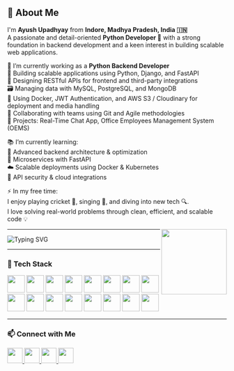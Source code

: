 <h2 align="left">👋 About Me</h2>

<p>
I'm <strong>Ayush Upadhyay</strong> from <strong>Indore, Madhya Pradesh, India 🇮🇳</strong><br>
A passionate and detail-oriented <strong>Python Developer 🐍</strong> with a strong foundation in backend development and a keen interest in building scalable web applications.
</p>

<p>
🔭 I’m currently working as a <strong>Python Backend Developer</strong><br>
🧠 Building scalable applications using Python, Django, and FastAPI<br>
🔗 Designing RESTful APIs for frontend and third-party integrations<br>
🗃️ Managing data with MySQL, PostgreSQL, and MongoDB<br>
🐳 Using Docker, JWT Authentication, and AWS S3 / Cloudinary for deployment and media handling<br>
🤝 Collaborating with teams using Git and Agile methodologies<br>
🚀 Projects: Real-Time Chat App, Office Employees Management System (OEMS)
</p>

<p>
📚 I’m currently learning:<br>
🧩 Advanced backend architecture & optimization<br>
🧵 Microservices with FastAPI<br>
☁️ Scalable deployments using Docker & Kubernetes<br>
🔐 API security & cloud integrations
</p>

<p>
⚡ In my free time:<br>
I enjoy playing cricket 🏏, singing 🎤, and diving into new tech 🔍.<br>
I love solving real-world problems through clean, efficient, and scalable code 💡
</p>

<img align="right" height="150" src="https://media.giphy.com/media/M9gbBd9nbDrOTu1Mqx/giphy.gif" />

---

<!-- Typing SVG Animation -->
<p align="left">
  <img src="https://readme-typing-svg.demolab.com?font=Fira+Code&size=22&pause=1000&color=F7A41D&center=false&vCenter=true&width=440&lines=Python+Backend+Developer;Django+%7C+FastAPI+%7C+Flask;REST+APIs+%7C+Docker+%7C+AWS+%7C+Microservices;Clean+%26+Scalable+Code+Advocate" alt="Typing SVG" />
</p>

---

### 🧰 Tech Stack

<p align="left">
  <img src="https://cdn.jsdelivr.net/gh/devicons/devicon/icons/python/python-original.svg" height="40" />
  <img src="https://cdn.jsdelivr.net/gh/devicons/devicon/icons/django/django-plain.svg" height="40" />
  <img src="https://cdn.jsdelivr.net/gh/devicons/devicon/icons/fastapi/fastapi-original.svg" height="40" />
  <img src="https://cdn.jsdelivr.net/gh/devicons/devicon/icons/flask/flask-original.svg" height="40" />
  <img src="https://cdn.jsdelivr.net/gh/devicons/devicon/icons/docker/docker-original.svg" height="40" />
  <img src="https://cdn.jsdelivr.net/gh/devicons/devicon/icons/postgresql/postgresql-original.svg" height="40" />
  <img src="https://cdn.jsdelivr.net/gh/devicons/devicon/icons/mysql/mysql-original.svg" height="40" />
  <img src="https://cdn.jsdelivr.net/gh/devicons/devicon/icons/mongodb/mongodb-original.svg" height="40" />
  <img src="https://cdn.jsdelivr.net/gh/devicons/devicon/icons/javascript/javascript-original.svg" height="40" />
  <img src="https://cdn.jsdelivr.net/gh/devicons/devicon/icons/react/react-original.svg" height="40" />
  <img src="https://cdn.jsdelivr.net/gh/devicons/devicon/icons/html5/html5-original.svg" height="40" />
  <img src="https://cdn.jsdelivr.net/gh/devicons/devicon/icons/css3/css3-original.svg" height="40" />
  <img src="https://cdn.jsdelivr.net/gh/devicons/devicon/icons/amazonwebservices/amazonwebservices-original.svg" height="40" />
  <img src="https://cdn.jsdelivr.net/gh/devicons/devicon/icons/git/git-original.svg" height="40" />
  <img src="https://cdn.jsdelivr.net/gh/devicons/devicon/icons/github/github-original.svg" height="40" />
  <img src="https://cdn.jsdelivr.net/gh/devicons/devicon/icons/pycharm/pycharm-original.svg" height="40" />
</p>

---

### 📫 Connect with Me

<p align="left">
  <a href="mailto:Ayushup17@yahoo.com" target="_blank">
    <img src="https://img.shields.io/static/v1?message=Email&logo=gmail&label=&color=D14836&logoColor=white&labelColor=&style=for-the-badge" height="35" />
  </a>
  <a href="https://www.linkedin.com/in/ayush-website205822248/" target="_blank">
    <img src="https://img.shields.io/static/v1?message=LinkedIn&logo=linkedin&label=&color=0077B5&logoColor=white&labelColor=&style=for-the-badge" height="35" />
  </a>
  <a href="https://www.youtube.com/@mysirgdotcom" target="_blank">
    <img src="https://img.shields.io/static/v1?message=YouTube&logo=youtube&label=&color=FF0000&logoColor=white&labelColor=&style=for-the-badge" height="35" />
  </a>
  <img src="https://img.shields.io/static/v1?message=Discord&logo=discord&label=&color=7289DA&logoColor=white&labelColor=&style=for-the-badge" height="35" />
</p>

